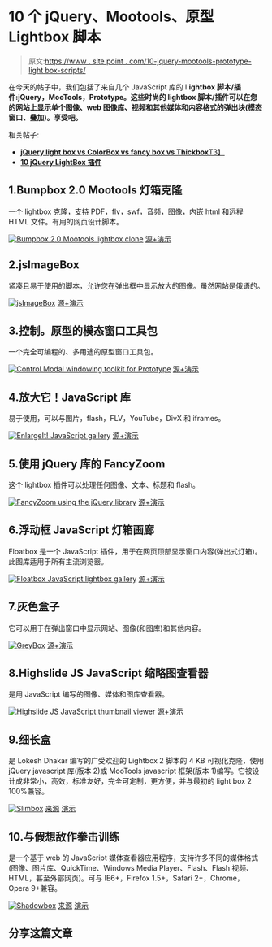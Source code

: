 # 10 个 jQuery、Mootools、原型 Lightbox 脚本

> 原文:[https://www . site point . com/10-jquery-mootools-prototype-light box-scripts/](https://www.sitepoint.com/10-jquery-mootools-prototype-lightbox-scripts/)

在今天的帖子中，我们包括了来自几个 JavaScript 库的 l **ightbox 脚本/插件:jQuery，MooTools，Prototype。这些时尚的 lightbox 脚本/插件可以在您的网站上显示单个图像、web 图像库、视频和其他媒体和内容格式的弹出块(模态窗口、叠加)。享受吧。**

相关帖子:

*   [**jQuery light box vs ColorBox vs fancy box vs Thickbox**T3】](http://www.jquery4u.com/plugins/jquery-lightbox-colorbox-fancybox-thickbox/)
*   [**10 jQuery LightBox 插件**](http://www.jquery4u.com/plugins/10-jquery-lightbox-plugins/)

## 1.Bumpbox 2.0 Mootools 灯箱克隆

一个 lightbox 克隆，支持 PDF，flv，swf，音频，图像，内嵌 html 和远程 HTML 文件。有用的网页设计脚本。

 [![Bumpbox 2.0 Mootools lightbox clone](../Images/7ceb038068586326c2ba6c356063776c.png)](http://www.artviper.net/bumpbox-demo/index.html#demos) 
[源+演示](http://www.artviper.net/bumpbox-demo/index.html#demos)

## 2.jsImageBox

紧凑且易于使用的脚本，允许您在弹出框中显示放大的图像。虽然网站是俄语的。

 [![jsImageBox](../Images/615c3cc39be1866902b3c7869f6798a2.png)](http://jsimagebox.ru/index.html#SampleGallery) 
[源+演示](http://jsimagebox.ru/index.html#SampleGallery)

## 3.控制。原型的模态窗口工具包

一个完全可编程的、多用途的原型窗口工具包。

 [![Control.Modal windowing toolkit for Prototype](../Images/95fb0833acaebf74735584dbb81d969f.png)](http://livepipe.net/control/window) 
[源+演示](http://livepipe.net/control/window)

## 4.放大它！JavaScript 库

易于使用，可以与图片，flash，FLV，YouTube，DivX 和 iframes。

 [![EnlargeIt! JavaScript gallery](../Images/27ce4a46910f1f151c6acffa2cc9ed76.png)](http://enlargeit.timos-welt.de/english/11/example01.php) 
[源+演示](http://enlargeit.timos-welt.de/english/11/example01.php)

## 5.使用 jQuery 库的 FancyZoom

这个 lightbox 插件可以处理任何图像、文本、标题和 flash。

 [![FancyZoom using the jQuery library](../Images/9cda67e8a663ed7d1449a5f469f02bd8.png)](http://static.railstips.org/orderedlist/demos/fancy-zoom-jquery/) 
[源+演示](http://static.railstips.org/orderedlist/demos/fancy-zoom-jquery/)

## 6.浮动框 JavaScript 灯箱画廊

Floatbox 是一个 JavaScript 插件，用于在网页顶部显示窗口内容(弹出式灯箱)。此图库适用于所有主流浏览器。

 [![Floatbox JavaScript lightbox gallery](../Images/f26bdfb0f400040b56d74a0065055df8.png)](http://floatboxjs.com/demo) 
[源+演示](http://floatboxjs.com/demo)

## 7.灰色盒子

它可以用于在弹出窗口中显示网站、图像(和图库)和其他内容。

 [![GreyBox](../Images/fbb490e0b6d25cc0197ef56475e7bf0d.png)](http://orangoo.com/labs/GreyBox/) 
[源+演示](http://orangoo.com/labs/GreyBox/)

## 8.Highslide JS JavaScript 缩略图查看器

是用 JavaScript 编写的图像、媒体和图库查看器。

 [![Highslide JS JavaScript thumbnail viewer](../Images/ab8fb538fe96c5f4c138ffdb4d221a16.png)](http://highslide.com/) 
[源+演示](http://highslide.com/)

## 9.细长盒

是 Lokesh Dhakar 编写的广受欢迎的 Lightbox 2 脚本的 4 KB 可视化克隆，使用 jQuery javascript 库(版本 2)或 MooTools javascript 框架(版本 1)编写。它被设计成非常小，高效，标准友好，完全可定制，更方便，并与最初的 light box 2 100%兼容。

 [![Slimbox](../Images/3019c76f7d0571f156e7414c199089f1.png)](http://code.google.com/p/slimbox/) 
[来源](http://code.google.com/p/slimbox/) [演示](http://www.digitalia.be/demo/slimbox/)

## 10.与假想敌作拳击训练

是一个基于 web 的 JavaScript 媒体查看器应用程序，支持许多不同的媒体格式(图像、图片库、QuickTime、Windows Media Player、Flash、Flash 视频、HTML，甚至外部网页)。可与 IE6+，Firefox 1.5+，Safari 2+，Chrome，Opera 9+兼容。

 [![Shadowbox](../Images/cbab46d68331d3c00bc6a7df5d6aede6.png)](http://shadowbox-js.com/download.html) 
[来源](http://shadowbox-js.com/download.html) [演示](http://shadowbox-js.com/#examples)

## 分享这篇文章